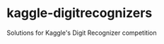 kaggle-digitrecognizers
=======================

Solutions for Kaggle's Digit Recognizer competition
